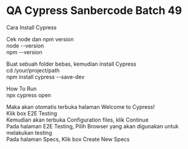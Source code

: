 # QA Cypress Sanbercode Batch 49

Cara Install Cypress

Cek node dan npm version<br>
node --version<br>
npm --version

Buat sebuah folder bebas, kemudian install Cypress<br>
cd /your/project/path<br>
npm install cypress --save-dev

How To Run<br>
npx cypress open

Maka akan otomatis terbuka halaman Welcome to Cypress!<br>
Klik box E2E Testing<br>
Kemudian akan terbuka Configuration files, klik Continue<br>
Pada halaman E2E Testing, Pilih Browser yang akan digunakan untuk melakukan testing<br>
Pada halaman Specs, Klik box Create New Specs
